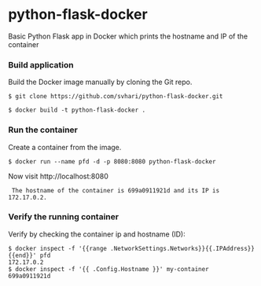 # python-flask-docker
Basic Python Flask app in Docker which prints the hostname and IP of the container

### Build application
Build the Docker image manually by cloning the Git repo.
```
$ git clone https://github.com/svhari/python-flask-docker.git

$ docker build -t python-flask-docker .
```

### Run the container
Create a container from the image.
```
$ docker run --name pfd -d -p 8080:8080 python-flask-docker
```

Now visit http://localhost:8080
```
 The hostname of the container is 699a0911921d and its IP is 172.17.0.2. 
```

### Verify the running container
Verify by checking the container ip and hostname (ID):
```
$ docker inspect -f '{{range .NetworkSettings.Networks}}{{.IPAddress}}{{end}}' pfd
172.17.0.2
$ docker inspect -f '{{ .Config.Hostname }}' my-container
699a0911921d
```


